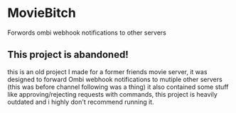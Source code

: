 # MovieBitch
Forwords ombi webhook notifications to other servers

## This project is abandoned!

this is an old project I made for a former friends movie server, it was designed to forward Ombi webhook notifications to mutiple other servers (this was before channel following was a thing)
it also contained some stuff like approving/rejecting requests with commands, this project is heavily outdated and i highly don't recommend running it. 
